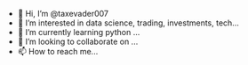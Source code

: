 - 👋 Hi, I’m @taxevader007
- 👀 I’m interested in data science, trading, investments, tech...
- 🌱 I’m currently learning python ...
- 💞️ I’m looking to collaborate on ...
- 📫 How to reach me...

<!---
taxevader007/taxevader007 is a ✨ special ✨ repository because its `README.md` (this file) appears on your GitHub profile.
You can click the Preview link to take a look at your changes.
--->
